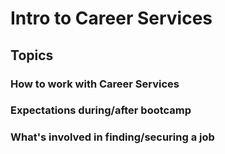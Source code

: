# Intro to Career Services

## Topics
### How to work with Career Services
### Expectations during/after bootcamp
### What's involved in finding/securing a job